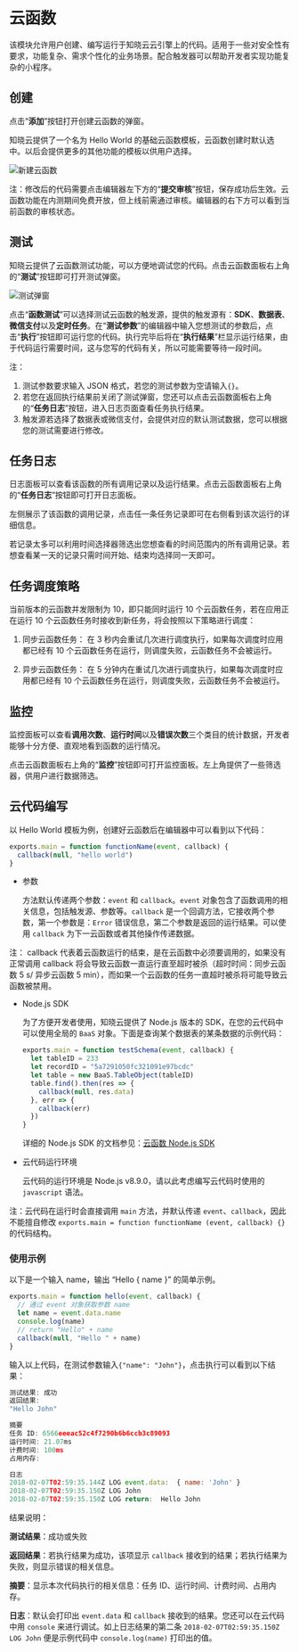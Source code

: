 # 云函数

该模块允许用户创建、编写运行于知晓云云引擎上的代码。适用于一些对安全性有要求，功能复杂、需求个性化的业务场景。配合触发器可以帮助开发者实现功能复杂的小程序。

## 创建

点击“**添加**”按钮打开创建云函数的弹窗。

知晓云提供了一个名为 Hello World 的基础云函数模板，云函数创建时默认选中。以后会提供更多的其他功能的模板以供用户选择。

![新建云函数](/images/dashboard/cloud-function-add.jpg)

<span class="attention">注：</span>修改后的代码需要点击编辑器左下方的“**提交审核**”按钮，保存成功后生效。云函数功能在内测期间免费开放，但上线前需通过审核。编辑器的右下方可以看到当前函数的审核状态。

## 测试

知晓云提供了云函数测试功能，可以方便地调试您的代码。点击云函数面板右上角的“**测试**”按钮即可打开测试弹窗。

![测试弹窗](/images/dashboard/cloud-function-test.jpg)

点击“**函数测试**”可以选择测试云函数的触发源，提供的触发源有：**SDK**、**数据表**、**微信支付**以及**定时任务**。在“**测试参数**”的编辑器中输入您想测试的参数后，点击“**执行**”按钮即可运行您的代码。执行完毕后将在“**执行结果**”栏显示运行结果，由于代码运行需要时间，这与您写的代码有关，所以可能需要等待一段时间。

<span class="attention">注：</span>

1. 测试参数要求输入 JSON 格式，若您的测试参数为空请输入`{}`。
2. 若您在返回执行结果前关闭了测试弹窗，您还可以点击云函数面板右上角的“**任务日志**”按钮，进入日志页面查看任务执行结果。
3. 触发源若选择了数据表或微信支付，会提供对应的默认测试数据，您可以根据您的测试需要进行修改。

## 任务日志

日志面板可以查看该函数的所有调用记录以及运行结果。点击云函数面板右上角的“**任务日志**”按钮即可打开日志面板。

左侧展示了该函数的调用记录，点击任一条任务记录即可在右侧看到该次运行的详细信息。

若记录太多可以利用时间选择器筛选出您想查看的时间范围内的所有调用记录。若想查看某一天的记录只需时间开始、结束均选择同一天即可。

## 任务调度策略

当前版本的云函数并发限制为 10，即只能同时运行 10 个云函数任务，若在应用正在运行 10 个云函数任务时接收到新任务，将会按照以下策略进行调度：

1. 同步云函数任务：
在 3 秒内会重试几次进行调度执行，如果每次调度时应用都已经有 10 个云函数任务在运行，则调度失败，云函数任务不会被运行。

2. 异步云函数任务：
在 5 分钟内在重试几次进行调度执行，如果每次调度时应用都已经有 10 个云函数任务在运行，则调度失败，云函数任务不会被运行。

## 监控

监控面板可以查看**调用次数**、**运行时间**以及**错误次数**三个类目的统计数据，开发者能够十分方便、直观地看到函数的运行情况。

点击云函数面板右上角的“**监控**”按钮即可打开监控面板。左上角提供了一些筛选器，供用户进行数据筛选。

## 云代码编写

以 Hello World 模板为例，创建好云函数后在编辑器中可以看到以下代码：

```js
exports.main = function functionName(event, callback) {
  callback(null, "hello world")
}
```

- 参数

  方法默认传递两个参数：`event` 和 `callback`。`event` 对象包含了函数调用的相关信息，包括触发源、参数等。`callback` 是一个回调方法，它接收两个参数，第一个参数是：`Error` 错误信息，第二个参数是返回的运行结果。可以使用 `callback` 为下一云函数或者其他操作传递数据。

<span class="attention">注：</span> callback 代表着云函数运行的结束，是在云函数中必须要调用的，如果没有正常调用 callback 将会导致云函数一直运行直至超时被杀（超时时间：同步云函数 5 s/ 异步云函数 5 min），而如果一个云函数的任务一直超时被杀将可能导致云函数被禁用。

- Node.js SDK

  为了方便开发者使用，知晓云提供了 Node.js 版本的 SDK，在您的云代码中可以使用全局的 `BaaS` 对象。下面是查询某个数据表的某条数据的示例代码：

  ```js
  exports.main = function testSchema(event, callback) {
    let tableID = 233
    let recordID = "5a7291050fc321091e97bcdc"
    let table = new BaaS.TableObject(tableID)
    table.find().then(res => {
      callback(null, res.data)
    }, err => {
      callback(err)
    })
  }
  ```

  详细的 Node.js SDK 的文档参见：[云函数 Node.js SDK](../cloud-function/node-sdk/README.md)

- 云代码运行环境

  云代码的运行环境是 Node.js v8.9.0，请以此考虑编写云代码时使用的 `javascript` 语法。

<span class="attention">注：</span>云代码在运行时会直接调用 `main` 方法，并默认传递 `event`、`callback`，因此不能擅自修改 `exports.main = function functionName (event, callback) {}` 的代码结构。

### 使用示例

以下是一个输入 name，输出 “Hello { name }” 的简单示例。

```js
exports.main = function hello(event, callback) {
  // 通过 event 对象获取参数 name
  let name = event.data.name
  console.log(name)
  // return "Hello" + name
  callback(null, "Hello " + name)
}
```

输入以上代码，在测试参数输入`{"name": "John"}`，点击执行可以看到以下结果：

```js
测试结果: 成功
返回结果:
"Hello John"

摘要
任务 ID: 6566eeeac52c4f7290b6b6ccb3c89093
运行时间: 21.07ms
计费时间: 100ms
占用内存:

日志
2018-02-07T02:59:35.144Z LOG event.data:  { name: 'John' }
2018-02-07T02:59:35.150Z LOG John
2018-02-07T02:59:35.150Z LOG return:  Hello John
```

结果说明：

**测试结果**：成功或失败

**返回结果**：若执行结果为成功，该项显示 `callback` 接收到的结果；若执行结果为失败，则显示错误的相关信息。

**摘要**：显示本次代码执行的相关信息：任务 ID、运行时间、计费时间、占用内存。

**日志**：默认会打印出 `event.data` 和 `callback` 接收到的结果。您还可以在云代码中用 `console` 来进行调试。如上日志结果的第二条 `2018-02-07T02:59:35.150Z LOG John` 便是示例代码中 `console.log(name)` 打印出的值。
